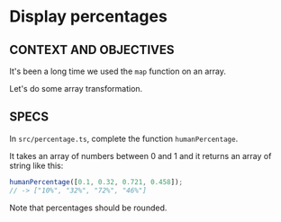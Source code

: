 # Display percentages

## CONTEXT AND OBJECTIVES

It's been a long time we used the `map` function on an array.

Let's do some array transformation.

## SPECS

In `src/percentage.ts`, complete the function `humanPercentage`.

It takes an array of numbers between 0 and 1 and it returns an array of string like this:

```typescript
humanPercentage([0.1, 0.32, 0.721, 0.458]);
// -> ["10%", "32%", "72%", "46%"]
```

Note that percentages should be rounded.
